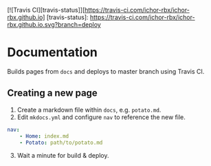 [![Travis CI][travis-status]][https://travis-ci.com/ichor-rbx/ichor-rbx.github.io]
[travis-status]: https://travis-ci.com/ichor-rbx/ichor-rbx.github.io.svg?branch=deploy
# Documentation
Builds pages from `docs` and deploys to master branch using Travis CI.

## Creating a new page
1. Create a markdown file within `docs`, e.g. `potato.md`.
2. Edit `mkdocs.yml` and configure `nav` to reference the new file.
```yml
nav:
    - Home: index.md
    - Potato: path/to/potato.md
```
3. Wait a minute for build & deploy.
